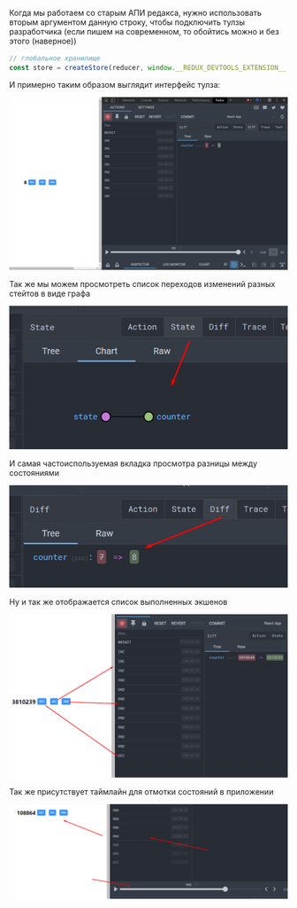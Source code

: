 
Когда мы работаем со старым АПИ редакса, нужно использовать вторым аргументом данную строку, чтобы подключить тулзы разработчика (если пишем на современном, то обойтись можно и без этого (наверное))

```js
// глобальное хранилище
const store = createStore(reducer, window.__REDUX_DEVTOOLS_EXTENSION__ && window.__REDUX_DEVTOOLS_EXTENSION__());
```

И примерно таким образом выглядит интерфейс тулза:

![](_png/2029fddbffb28a37ee77473d1a4c2e0b.png)

Так же мы можем просмотреть список переходов изменений разных стейтов в виде графа

![](_png/038256c970e464687d2c997d82ea0926.png)

И самая частоиспользуемая вкладка просмотра разницы между состояниями

![](_png/c10c857e10d8e2be48d6f0501a5e1933.png)

Ну и так же отображается список выполненных экшенов

![](_png/8ff7895c61675e0ad8f7eba639b1c0fa.png)

Так же присутствует таймлайн для отмотки состояний в приложении

![](_png/347146178c93902506e46137a4e919b2.png)
